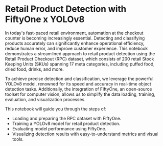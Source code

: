 # Retail Product Detection with FiftyOne x YOLOv8

In today's fast-paced retail environment, automation at the checkout counter is becoming increasingly essential. Detecting and classifying products accurately can significantly enhance operational efficiency, reduce human error, and improve customer experience. This notebook demonstrates a streamlined approach to retail product detection using the Retail Product Checkout (RPC) dataset, which consists of 200 retail Stock Keeping Units (SKUs) spanning 17 meta categories, including puffed food, dried food, drinks, and more.

To achieve precise detection and classification, we leverage the powerful YOLOv8 model, renowned for its speed and accuracy in real-time object detection tasks. Additionally, the integration of FiftyOne, an open-source toolset for computer vision, allows us to simplify the data loading, training, evaluation, and visualization processes.

This notebook will guide you through the steps of:

- Loading and preparing the RPC dataset with FiftyOne.
- Training a YOLOv8 model for retail product detection.
- Evaluating model performance using FiftyOne.
- Visualizing detection results with easy-to-understand metrics and visual tools.
